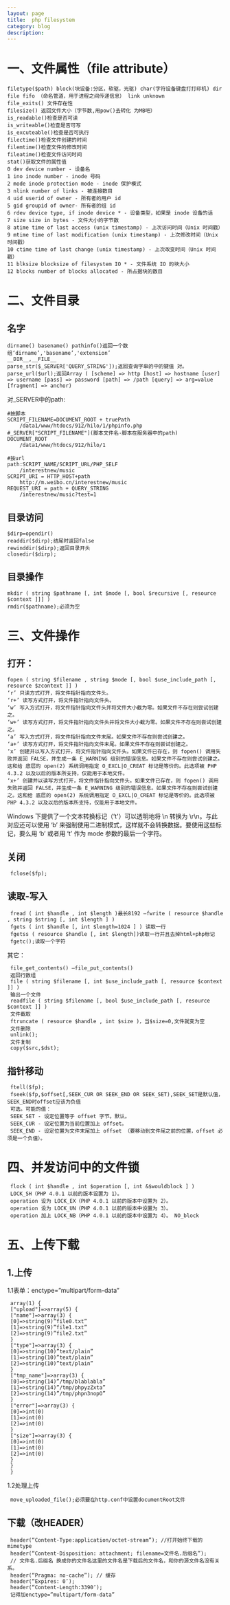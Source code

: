```yaml
---
layout: page
title:	php filesystem
category: blog
description: 
---
```


# 一、文件属性（file attribute）

	filetype($path)	block(块设备:分区，软驱，光驱) char(字符设备键盘打打印机) dir file fifo （命名管道，用于进程之间传递信息） link unknown
	file_exits() 文件存在性
	filesize() 返回文件大小（字节数,用pow()去转化 为MB吧）
	is_readable()检查是否可读
	is_writeable()检查是否可写
	is_excuteable()检查是否可执行
	filectime()检查文件创建的时间
	filemtime()检查文件的修改时间
	fileatime()检查文件访问时间
	stat()获取文件的属性值
	0 dev device number - 设备名
	1 ino inode number - inode 号码
	2 mode inode protection mode - inode 保护模式
	3 nlink number of links - 被连接数目
	4 uid userid of owner - 所有者的用户 id
	5 gid groupid of owner- 所有者的组 id
	6 rdev device type, if inode device * - 设备类型，如果是 inode 设备的话
	7 size size in bytes - 文件大小的字节数
	8 atime time of last access (unix timestamp) - 上次访问时间（Unix 时间戳）
	9 mtime time of last modification (unix timestamp) - 上次修改时间（Unix 时间戳）
	10 ctime time of last change (unix timestamp) - 上次改变时间（Unix 时间戳）
	11 blksize blocksize of filesystem IO * - 文件系统 IO 的块大小
	12 blocks number of blocks allocated - 所占据块的数目
# 二、文件目录

## 名字
	dirname() basename() pathinfo()返回一个数组‘dirname’,'basename’,'extension’
	__DIR__,__FILE__
	parse_str($_SERVER['QUERY_STRING']);返回查询字串的中的键值 对。
	parse_url($url);返回Array ( [scheme] => http [host] => hostname [user] => username [pass] => password [path] => /path [query] => arg=value [fragment] => anchor) 

对_SERVER中的path:

	#按脚本
	SCRIPT_FILENAME=DOCUMENT_ROOT + truePath
		/data1/www/htdocs/912/hilo/1/phpinfo.php #_SERVER["SCRIPT_FILENAME"](脚本文件名-脚本在服务器中的path)
	DOCUMENT_ROOT
		/data1/www/htdocs/912/hilo/1

	#按url
	path:SCRIPT_NAME/SCRIPT_URL/PHP_SELF 
		/interestnew/music
	SCRIPT_URI = HTTP_HOST+path
		http://m.weibo.cn/interestnew/music
	REQUEST_URI = path + QUERY_STRING
		/interestnew/music?test=1
							

## 目录访问

	$dirp=opendir()
	readdir($dirp);结尾时返回false
	rewinddir($dirp);返回目录开头
	closedir($dirp);

## 目录操作

	mkdir ( string $pathname [, int $mode [, bool $recursive [, resource $context ]]] )
	rmdir($pathname);必须为空
 
# 三、文件操作
## 打开：
	fopen ( string $filename , string $mode [, bool $use_include_path [, resource $zcontext ]] )
	‘r’ 只读方式打开，将文件指针指向文件头。
	‘r+’ 读写方式打开，将文件指针指向文件头。
	‘w’ 写入方式打开，将文件指针指向文件头并将文件大小截为零。如果文件不存在则尝试创建之。
	‘w+’ 读写方式打开，将文件指针指向文件头并将文件大小截为零。如果文件不存在则尝试创建之。
	‘a’ 写入方式打开，将文件指针指向文件末尾。如果文件不存在则尝试创建之。
	‘a+’ 读写方式打开，将文件指针指向文件末尾。如果文件不存在则尝试创建之。
	‘x’ 创建并以写入方式打开，将文件指针指向文件头。如果文件已存在，则 fopen() 调用失败并返回 FALSE，并生成一条 E_WARNING 级别的错误信息。如果文件不存在则尝试创建之。这和给 底层的 open(2) 系统调用指定 O_EXCL|O_CREAT 标记是等价的。此选项被 PHP 4.3.2 以及以后的版本所支持，仅能用于本地文件。
	‘x+’ 创建并以读写方式打开，将文件指针指向文件头。如果文件已存在，则 fopen() 调用失败并返回 FALSE，并生成一条 E_WARNING 级别的错误信息。如果文件不存在则尝试创建之。这和给 底层的 open(2) 系统调用指定 O_EXCL|O_CREAT 标记是等价的。此选项被 PHP 4.3.2 以及以后的版本所支持，仅能用于本地文件。

 Windows 下提供了一个文本转换标记（’t'）可以透明地将 \n 转换为 \r\n。与此对应还可以使用 ‘b’ 来强制使用二进制模式，这样就不会转换数据。要使用这些标记，要么用 ‘b’ 或者用 ‘t’ 作为 mode 参数的最后一个字符。

## 关闭
	 fclose($fp);

## 读取-写入
	 fread ( int $handle , int $length )最长8192 –fwrite ( resource $handle , string $string [, int $length ] )
	 fgets ( int $handle [, int $length=1024 ] ) 读取一行
	 fgetss ( resource $handle [, int $length])读取一行并且去掉html+php标记
	 fgetc();读取一个字符

 其它：

	 file_get_contents() —file_put_contents()
	 返回行数组
	 file ( string $filename [, int $use_include_path [, resource $context ]] )
	 输出一个文件
	 readfile ( string $filename [, bool $use_include_path [, resource $context ]] )
	 文件截取
	 ftruncate ( resource $handle , int $size )，当$size=0,文件就变为空
	 文件删除
	 unlink();
	 文件复制
	 copy($src,$dst);
## 指针移动

	 ftell($fp);
	 fseek($fp,$offset[,SEEK_CUR OR SEEK_END OR SEEK_SET),SEEK_SET是默认值，SEEK_END时offset应该为负值
	 可选。可能的值：
	 SEEK_SET - 设定位置等于 offset 字节。默认。
	 SEEK_CUR - 设定位置为当前位置加上 offset。
	 SEEK_END - 设定位置为文件末尾加上 offset （要移动到文件尾之前的位置，offset 必须是一个负值）。

# 四、并发访问中的文件锁

	 flock ( int $handle , int $operation [, int &$wouldblock ] )
	 LOCK_SH（PHP 4.0.1 以前的版本设置为 1）。
	 operation 设为 LOCK_EX（PHP 4.0.1 以前的版本中设置为 2）。
	 operation 设为 LOCK_UN（PHP 4.0.1 以前的版本中设置为 3）。
	 operation 加上 LOCK_NB（PHP 4.0.1 以前的版本中设置为 4）。 NO_block

# 五、上传下载
## 1.上传
 1.1表单：enctype=”multipart/form-data”

	 array(1) {
	 ["upload"]=>array(5) {
	 ["name"]=>array(3) {
	 [0]=>string(9)”file0.txt”
	 [1]=>string(9)”file1.txt”
	 [2]=>string(9)”file2.txt”
	 }
	 ["type"]=>array(3) {
	 [0]=>string(10)”text/plain”
	 [1]=>string(10)”text/plain”
	 [2]=>string(10)”text/plain”
	 }
	 ["tmp_name"]=>array(3) {
	 [0]=>string(14)”/tmp/blablabla”
	 [1]=>string(14)”/tmp/phpyzZxta”
	 [2]=>string(14)”/tmp/phpn3nopO”
	 }
	 ["error"]=>array(3) {
	 [0]=>int(0)
	 [1]=>int(0)
	 [2]=>int(0)
	 }
	 ["size"]=>array(3) {
	 [0]=>int(0)
	 [1]=>int(0)
	 [2]=>int(0)
	 }
	 }
	 }

 1.2处理上传

	 move_uploaded_file();必须要在http.conf中设置documentRoot文件

## 下载（改HEADER）

	 header(“Content-Type:application/octet-stream”); //打开始终下载的mimetype
	 header(“Content-Disposition: attachment; filename=文件名.后缀名”);
	 // 文件名.后缀名 换成你的文件名这里的文件名是下载后的文件名，和你的源文件名没有关系。
	 header(“Pragma: no-cache”); // 缓存
	 header(“Expires: 0″);
	 header(“Content-Length:3390″);
	 记得加enctype=”multipart/form-data”

